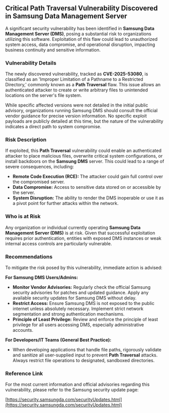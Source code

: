 ## Critical Path Traversal Vulnerability Discovered in Samsung Data Management Server

A significant security vulnerability has been identified in **Samsung Data Management Server (DMS)**, posing a substantial risk to organizations utilizing this software. Exploitation of this flaw could lead to unauthorized system access, data compromise, and operational disruption, impacting business continuity and sensitive information.

### Vulnerability Details

The newly discovered vulnerability, tracked as **CVE-2025-53080**, is classified as an 'Improper Limitation of a Pathname to a Restricted Directory,' commonly known as a **Path Traversal** flaw. This issue allows an authenticated attacker to create or write arbitrary files to unintended locations on the server's file system.

While specific affected versions were not detailed in the initial public advisory, organizations running Samsung DMS should consult the official vendor guidance for precise version information. No specific exploit payloads are publicly detailed at this time, but the nature of the vulnerability indicates a direct path to system compromise.

### Risk Description

If exploited, this **Path Traversal** vulnerability could enable an authenticated attacker to place malicious files, overwrite critical system configurations, or install backdoors on the **Samsung DMS** server. This could lead to a range of severe consequences, including:

*   **Remote Code Execution (RCE):** The attacker could gain full control over the compromised server.
*   **Data Compromise:** Access to sensitive data stored on or accessible by the server.
*   **System Disruption:** The ability to render the DMS inoperable or use it as a pivot point for further attacks within the network.

### Who is at Risk

Any organization or individual currently operating **Samsung Data Management Server (DMS)** is at risk. Given that successful exploitation requires prior authentication, entities with exposed DMS instances or weak internal access controls are particularly vulnerable.

### Recommendations

To mitigate the risk posed by this vulnerability, immediate action is advised:

**For Samsung DMS Users/Admins:**

*   **Monitor Vendor Advisories:** Regularly check the official Samsung security advisories for patches and updated guidance. Apply any available security updates for Samsung DMS without delay.
*   **Restrict Access:** Ensure Samsung DMS is not exposed to the public internet unless absolutely necessary. Implement strict network segmentation and strong authentication mechanisms.
*   **Principle of Least Privilege:** Review and enforce the principle of least privilege for all users accessing DMS, especially administrative accounts.

**For Developers/IT Teams (General Best Practice):**

*   When developing applications that handle file paths, rigorously validate and sanitize all user-supplied input to prevent **Path Traversal** attacks. Always restrict file operations to designated, sandboxed directories.

### Reference Link

For the most current information and official advisories regarding this vulnerability, please refer to the Samsung security update page:

[https://security.samsungda.com/securityUpdates.html](https://security.samsungda.com/securityUpdates.html)